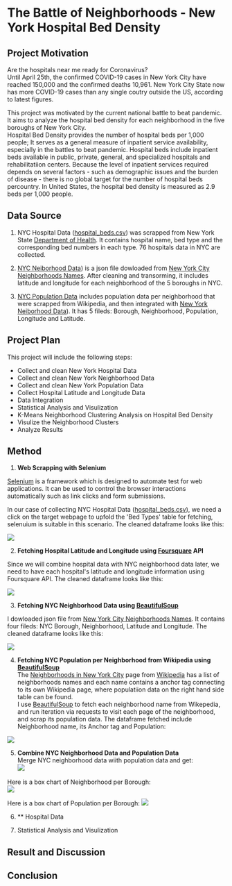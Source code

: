 # The Battle of Neighborhoods - New York Hospital Bed Density

## Project Motivation        

Are the hospitals near me ready for Coronavirus?              
Until April 25th, the confirmed COVID-19 cases in New York City have reached 150,000 and the confirmed deaths 10,961. New York City State now has more COVID-19 cases than any single coutry outside the US, according to latest figures.      

This project was motivated by the current national battle to beat pandemic. It aims to analyze the hospital bed density for each neighborhood in the five boroughs of New York City.     
Hospital Bed Density provides the number of hospital beds per 1,000 people; It serves as a general measure of inpatient service availability, especially in  the battles to beat pandemic. Hospital beds include inpatient beds available in public, private, general, and specialized hospitals and rehabilitatiion centers. Because the level of inpatient services required depends on several factors - such as demographic issues and the burden of disease - there is no global target for the number of hospital beds percountry. In United States, the hospital bed density is measured as 2.9 beds per 1,000 people.        


## Data Source

1. NYC Hospital Data ([hospital_beds.csv](https://github.com/lisu1222/The-Battle-of-Neighborhoods-New-York-Hospital-Density/blob/master/data_output/hospital_beds.csv)) was scrapped from New York State [Department of Health](https://profiles.health.ny.gov/hospital). It contains hospital name, bed type and the corresponding bed numbers in each type. 76 hospitals data in NYC are collected.


2. [NYC Neiborhood Data](https://github.com/lisu1222/The-Battle-of-Neighborhoods-New-York-Hospital-Density/blob/master/newyork_data.json)) is a json file dowloaded from [New York City Neighborhoods Names](https://geo.nyu.edu/catalog/nyu_2451_34572). After cleaning and transorming, it includes latitude and longitude for each neighborhood of the 5 boroughs in NYC.

3. [NYC Population Data](https://github.com/lisu1222/The-Battle-of-Neighborhoods-New-York-Hospital-Density/blob/master/data_output/new_york_data.csv) includes population data per neighborhood that were scrapped from Wikipedia, and then integrated with [New York Neiborhood Data](https://github.com/lisu1222/The-Battle-of-Neighborhoods-New-York-Hospital-Density/blob/master/newyork_data.json)). It has 5 fileds: Borough, Neighborhood, Population, Longitude and Latitude.


## Project Plan

This project will include the following steps:
    
- Collect and clean New York Hospital Data 
- Collect and clean New York Neighborhood Data
- Collect and clean New York Population Data
- Collect Hospital Latitude and Longitude Data
- Data Integration 
- Statistical Analysis and Visulization
- K-Means Neighborhood Clustering Analysis on Hospital Bed Density 
- Visulize the Neighborhood Clusters 
- Analyze Results


## Method
 
1. **Web Scrapping with Selenium**    

[Selenium](https://www.selenium.dev/) is a framework which is designed to automate test for web applications. It can be used to control the browser interactions automatically such as link clicks and form submissions.       

In our case of collecting NYC Hospital Data ([hospital_beds.csv](https://github.com/lisu1222/The-Battle-of-Neighborhoods-New-York-Hospital-Density/blob/master/data_output/hospital_beds.csv)), we need a click on the target webpage to upfold the 'Bed Types' table for fetching, selenuium is suitable in this scenario. The cleaned dataframe looks like this:         
       
![](https://github.com/lisu1222/The-Battle-of-Neighborhoods-New-York-Hospital-Density/blob/master/image_output/1.png)       
             

2. **Fetching Hospital Latitude and Longitude using [Foursquare](https://foursquare.com/) API**    

Since we will combine hospital data with NYC neighborhood data later, we need to have each hospital's latitude and longitude information using Foursquare API. The cleaned dataframe looks like this:         
     
![](https://github.com/lisu1222/The-Battle-of-Neighborhoods-New-York-Hospital-Density/blob/master/image_output/2.png)

3. **Fetching NYC Neighborhood Data using [BeautifulSoup](https://www.crummy.com/software/BeautifulSoup/bs4/doc/)**   

I dowloaded json file from [New York City Neighborhoods Names](https://geo.nyu.edu/catalog/nyu_2451_34572). It contains four fileds: NYC Borough, Neighborhood, Latitude and Longitude. The cleaned dataframe looks like this:         

![](https://github.com/lisu1222/The-Battle-of-Neighborhoods-New-York-Hospital-Density/blob/master/image_output/3.png)

4. **Fetching NYC Population per Neighborhood from Wikipedia using [BeautifulSoup](https://www.crummy.com/software/BeautifulSoup/bs4/doc/)**     
The [Neighborhoods in New York City]("https://en.wikipedia.org/wiki/Neighborhoods_in_New_York_City") page from [Wikipedia]("https://en.wikipedia.org") has a list of neighborhoods names and each name contains a anchor tag connecting to its own Wikipedia page, where populatiion data on the right hand side table can be found.      
I use [BeautifulSoup](https://www.crummy.com/software/BeautifulSoup/bs4/doc/) to fetch each neighborhood name from Wikepedia, and run iteration via requests to visit each page of the neighborhood, and scrap its population data. The dataframe fetched include Neighborhood name, its Anchor tag and Population:

![](https://github.com/lisu1222/The-Battle-of-Neighborhoods-New-York-Hospital-Density/blob/master/image_output/4.png)        


5. **Combine NYC Neighborhood Data and Population Data**    
Merge NYC neighborhood data wiith population data and get:      
![](https://github.com/lisu1222/The-Battle-of-Neighborhoods-New-York-Hospital-Density/blob/master/image_output/5.png)   

Here is a box chart of Neighborhood per Borough:    
![](https://github.com/lisu1222/The-Battle-of-Neighborhoods-New-York-Hospital-Density/blob/master/image_output/Neighborhood%20per%20Borough.png)

Here is a box chart of Population per Borough:
![](https://github.com/lisu1222/The-Battle-of-Neighborhoods-New-York-Hospital-Density/blob/master/image_output/Population%20per%20Borough.png)

6. ** Hospital Data









3. Statistical Analysis and Visulization






## Result and Discussion

## Conclusion
